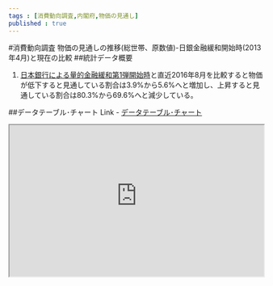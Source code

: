 ```yaml
--- 
tags : [消費動向調査,内閣府,物価の見通し] 
published : true
---
```

#消費動向調査 物価の見通しの推移(総世帯、原数値)-日銀金融緩和開始時(2013年4月)と現在の比較
##統計データ概要
1. [日本銀行による量的金融緩和第1弾開始時](https://www.boj.or.jp/announcements/release_2013/k130404a.pdf)と直近2016年8月を比較すると物価が低下すると見通している割合は3.9%から5.6%へと増加し、上昇すると見通している割合は80.3%から69.6%へと減少している。


##データテーブル･チャート
Link - [データテーブル･チャート](http://knowledgevault.saecanet.com/charts/am-consulting.co.jp-2016-09-06-11-23-53.html)

<iframe src="http://knowledgevault.saecanet.com/charts/am-consulting.co.jp-2016-09-06-11-23-53.html" width="100%" height="300px"></iframe>
